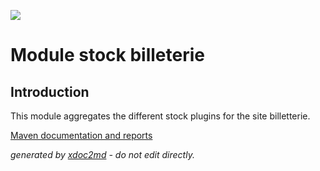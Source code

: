 ![](http://dev.lutece.paris.fr/jenkins/buildStatus/icon?job=stock-module-stock-billetterie-deploy)
# Module stock billeterie

## Introduction

This module aggregates the different stock plugins for the site billetterie.


[Maven documentation and reports](http://dev.lutece.paris.fr/plugins/module-stock-billetterie/)



 *generated by [xdoc2md](https://github.com/lutece-platform/tools-maven-xdoc2md-plugin) - do not edit directly.*